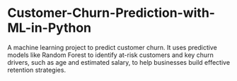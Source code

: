 # Customer-Churn-Prediction-with-ML-in-Python
A machine learning project to predict customer churn. It uses predictive models like Random Forest to identify at-risk customers and key churn drivers, such as age and estimated salary, to help businesses build effective retention strategies.
